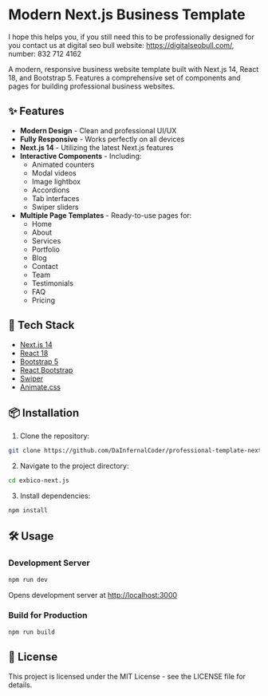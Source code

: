 # Modern Next.js Business Template

I hope this helps you, if you still need this to be professionally designed for you contact us at digital seo bull
website: https://digitalseobull.com/, 
number: 832 712 4162

A modern, responsive business website template built with Next.js 14, React 18, and Bootstrap 5. Features a comprehensive set of components and pages for building professional business websites.

## ✨ Features

- **Modern Design** - Clean and professional UI/UX
- **Fully Responsive** - Works perfectly on all devices
- **Next.js 14** - Utilizing the latest Next.js features
- **Interactive Components** - Including:
  - Animated counters
  - Modal videos
  - Image lightbox
  - Accordions
  - Tab interfaces
  - Swiper sliders
- **Multiple Page Templates** - Ready-to-use pages for:
  - Home
  - About
  - Services
  - Portfolio
  - Blog
  - Contact
  - Team
  - Testimonials
  - FAQ
  - Pricing

## 🚀 Tech Stack

- [Next.js 14](https://nextjs.org/)
- [React 18](https://reactjs.org/)
- [Bootstrap 5](https://getbootstrap.com/)
- [React Bootstrap](https://react-bootstrap.github.io/)
- [Swiper](https://swiperjs.com/)
- [Animate.css](https://animate.style/)

## 📦 Installation

1. Clone the repository:
```bash
git clone https://github.com/DaInfernalCoder/professional-template-nextjs.git
```

2. Navigate to the project directory:
```bash
cd exbico-next.js
```

3. Install dependencies:
```bash
npm install
```

## 🛠️ Usage

### Development Server

```bash
npm run dev
```
Opens development server at [http://localhost:3000](http://localhost:3000)

### Build for Production

```bash
npm run build
```

## 📄 License

This project is licensed under the MIT License - see the LICENSE file for details.
